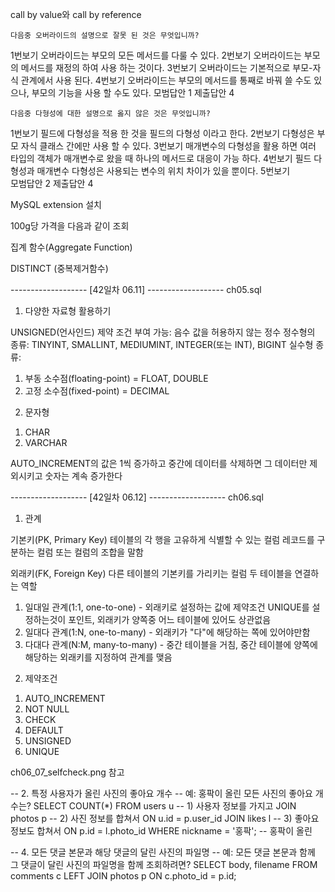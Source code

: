 

call by value와 call by reference

	다음중 오버라이드의 설명으로 잘못 된 것은 무엇입니까?
1번보기	오버라이드는 부모의 모든 메서드를 다룰 수 있다.
2번보기	오버라이드는 부모의 메서드를 재정의 하여 사용 하는 것이다.
3번보기	오버라이드는 기본적으로 부모-자식 관계에서 사용 된다.
4번보기	오버라이드는 부모의 메서드를 통째로 바꿔 쓸 수도 있으나, 부모의 기능을 사용 할 수도 있다.
모범답안	1	제출답안	4

	다음중 다형성에 대한 설명으로 옳지 않은 것은 무엇입니까?
1번보기	필드에 다형성을 적용 한 것을 필드의 다형성 이라고 한다.
2번보기	다형성은 부모 자식 클래스 간에만 사용 할 수 있다.
3번보기	매개변수의 다형성을 활용 하면 여러 타입의 객체가 매개변수로 왔을 때 하나의 메서드로 대응이 가능 하다.
4번보기	필드 다형성과 매개변수 다형성은 사용되는 변수의 위치 차이가 있을 뿐이다.
5번보기	
모범답안	2	제출답안	4


MySQL extension 설치

100g당 가격을 다음과 같이 조회

집계 함수(Aggregate Function)

DISTINCT (중복제거함수)


-------------------  [42일차 06.11] ------------------- 
ch05.sql

1. 다양한 자료형 활용하기

UNSIGNED(언사인드) 제약 조건 부여 가능: 음수 값을 허용하지 않는 정수
정수형의 종류: TINYINT, SMALLINT, MEDIUMINT, INTEGER(또는 INT), BIGINT
실수형 종류: 
1) 부동 소수점(floating-point) = FLOAT, DOUBLE
2) 고정 소수점(fixed-point) = DECIMAL


2. 문자형
1) CHAR
2) VARCHAR 

AUTO_INCREMENT의 값은 1씩 증가하고 중간에 데이터를 삭제하면 그 데이터만 제외시키고
숫자는 계속 증가한다

-------------------  [42일차 06.12] ------------------- 
ch06.sql

1. 관계

기본키(PK, Primary Key)
테이블의 각 행을 고유하게 식별할 수 있는 컬럼
레코드를 구분하는 컬럼 또는 컬럼의 조합을 말함

외래키(FK, Foreign Key)
다른 테이블의 기본키를 가리키는 컬럼
두 테이블을 연결하는 역할

1) 일대일 관계(1:1, one-to-one) - 외래키로 설정하는 값에 제약조건 UNIQUE를 설정하는것이 포인트, 외래키가 양쪽중 어느 테이블에 있어도 상관없음
2) 일대다 관계(1:N, one-to-many) - 외래키가 "다"에 해당하는 쪽에 있어야만함
3) 다대다 관계(N:M, many-to-many) - 중간 테이블을 거침, 중간 테이블에 양쪽에 해당하는 외래키를 지정하여 관계를 맺음

2. 제약조건

1) AUTO_INCREMENT
2) NOT NULL
3) CHECK
4) DEFAULT
5) UNSIGNED
6) UNIQUE


ch06_07_selfcheck.png 참고

-- 2. 특정 사용자가 올린 사진의 좋아요 개수
-- 예: 홍팍이 올린 모든 사진의 좋아요 개수는?
SELECT COUNT(*)
FROM users u -- 1) 사용자 정보를 가지고
JOIN photos p -- 2) 사진 정보를 합쳐서
  ON u.id = p.user_id
JOIN likes l -- 3) 좋아요 정보도 합쳐서
  ON p.id = l.photo_id
WHERE nickname = '홍팍'; -- 홍팍이 올린

-- 4. 모든 댓글 본문과 해당 댓글의 달린 사진의 파일명
-- 예: 모든 댓글 본문과 함께 그 댓글이 달린 사진의 파일명을 함께 조회하려면?
SELECT body, filename
FROM comments c
LEFT JOIN photos p ON c.photo_id = p.id;